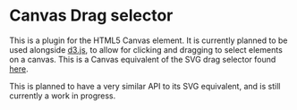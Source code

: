 # Canvas Drag selector

This is a plugin for the HTML5 Canvas element. It is currently planned to be used alongside [d3.js](https://github.com/d3/d3), to allow for clicking and dragging to select elements on a canvas. This is a Canvas equivalent of the SVG drag selector found [here](https://github.com/lmcnulty4/CanvasDragSelector).

This is planned to have a very similar API to its SVG equivalent, and is still currently a work in progress.